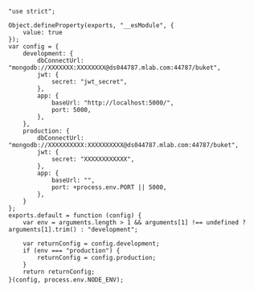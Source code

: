 <pre>
<code>
"use strict";

Object.defineProperty(exports, "__esModule", {
    value: true
});
var config = {
    development: {
        dbConnectUrl: "mongodb://XXXXXXX:XXXXXXXX@ds044787.mlab.com:44787/buket",
        jwt: {
            secret: "jwt_secret",
        },
        app: {
            baseUrl: "http://localhost:5000/",
            port: 5000,
        },
    },
    production: {
        dbConnectUrl: "mongodb://XXXXXXXXXX:XXXXXXXXXX@ds044787.mlab.com:44787/buket",
        jwt: {
            secret: "XXXXXXXXXXXX",
        },
        app: {
            baseUrl: "",
            port: +process.env.PORT || 5000,
        },
    }
};
exports.default = function (config) {
    var env = arguments.length > 1 && arguments[1] !== undefined ? arguments[1].trim() : "development";

    var returnConfig = config.development;
    if (env === "production") {
        returnConfig = config.production;
    }
    return returnConfig;
}(config, process.env.NODE_ENV); </code> </pre> 